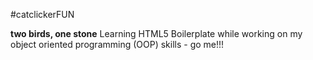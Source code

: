 #catclickerFUN

**two birds, one stone**
Learning HTML5 Boilerplate while working on my object oriented programming (OOP) skills - go me!!!